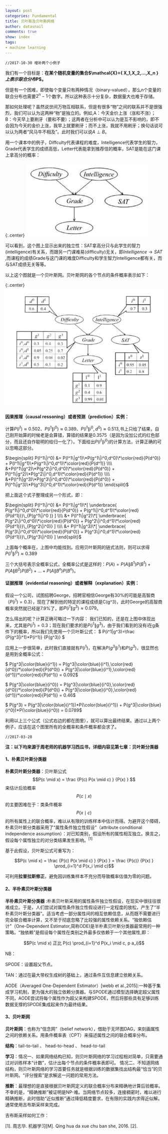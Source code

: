```yaml
---
layout: post
categories: Fundamental
title: 贝叶斯及贝叶斯网络
author: datasnail
comments: true
show: index
tags:
- machine learning
---
```


	//2017-10-30 增补两个小例子

我们有一个目标是：**在某个随机变量的集合$\mathcal{X}=\{ X_1,X_2,...,X_n \} $上表示联合分布$P$。**

但是有一个困难，即使每个变量只有两种情况（binary-valued），那么n个变量的联合分布也需要$2^n-1$个数字。所以这种表示十分复杂，数据量大也难于存储。

那如何处理呢？虽然说世间万物互相联系，但是有很多“物”之间的联系并不是很强烈，我们可以认为这两种“物”是独立的。例如,A：今天金价上涨（涨和不涨）；B：今天早上要刷牙（要和不要）；这两者在分析中可以认为是互不影响的，即不会因为今天的金价上涨，我早上就要刷牙；而不上涨，我就不用刷牙；换句话说可以认为两者“风马牛不相及”。此时我们可以说$A \perp B$。

用一个课本中的例子，Diffculty代表课程的难度，Intelligence代表学生的智力，Grade代表学生的成绩高低，Letter代表能拿到推荐信的概率，SAT是能在这门课上拿高分的概率：

{:.center}
![student_instance](/postimg/student_instance.jpg)

可以看到，这个图上显示出来的独立性：SAT拿高分只与此学生的智力(intelligence)有关系，而跟另一门课难易(difficulty)无关，即$Intelligence \rightarrow SAT$ ,而课程的成绩Grade与这门课的难度Difficulty和学生智力Intelligence都有关，而与SAT成绩无关等等。

以上这个图就是一个贝叶斯网。贝叶斯网的各个节点的条件概率表示如下：

{:.center}
![student_instance](/postimg/bayes_network_instance.jpg)


#### **因果推理（causal ressoning）或者预测（prediction）实例：**


计算$P(l^1)\approx 0.502$、$P(l^1\|i^0)\approx0.389$、$P(l^1\|i^0,d^0)\approx0.513$,书上只给了结果，自己刚开始算的时候老是会算错，算错的结果是0.3575（是因为没加公式的红色部分，而且还自作聪明的给归一化了）。下面给出$P(l^1\|i^0)$的计算方法，计算正确的可以忽略这部分。

$\begin{split} 
P(l^1\|i^0) &= P(l^1\|g^1)\*P(g^1\|i^0,d^0)\*\color{red}{P(d^0)} + P(l^1\|g^1)\*P(g^1\|i^0,d^1)\*\color{red}{P(d^1)}
\\\\ &+P(l^1\|g^2)\*P(g^2\|i^0,d^0)\*\color{red}{P(d^0)} + P(l^1\|g^2)\*P(g^2\|i^0,d^1)\*\color{red}{P(d^1)}
\\\\ &+P(l^1\|g^3)\*P(g^3\|i^0,d^0)\*\color{red}{P(d^0)} + P(l^1\|g^3)\*P(g^3\|i^0,d^1)\*\color{red}{P(d^1)}
\end{split}$

把上面这个式子整理成另一个形式，即：

$\begin{split} 
P(l^1\|i^0) &= P(l^1\|g^1)\*[ \underbrace{ P(g^1\|i^0,d^0)\*\color{red}{P(d^0)} + P(g^1\|i^0,d^1)\*\color{red}{P(d^1)}}\_{P(g^1\|i^0 )} ]
\\\\ &+ P(l^1\|g^2)\*[ \underbrace{ P(g^2\|i^0,d^0)\*\color{red}{P(d^0)} + P(g^2\|i^0,d^1)\*\color{red}{P(d^1)}}\_{P(g^2\|i^0)} ]
\\\\ &+ P(l^1\|g^3)\*[ \underbrace{ P(g^3\|i^0,d^0)\*\color{red}{P(d^0)} + P(g^3\|i^0,d^1)\*\color{red}{P(d^1)}}\_{P(g^3\|i^0)} ]
\end{split}$

上面每个概率在，上图中均能找到。应用贝叶斯网的链式法则，则可以求得$P(l^1\|i^0)\approx0.389$

三个大括号表示全概率公式，全概率公式是这样的：$P(A)=P(A\|B^1)P(B^1) + P(A\|B^2)P(B^2) + ... + P(A\|B^n)P(B^n)$。

#### **证据推理（evidential reasoning）或者解释（explanation）实例：**

假设一个公司，试图招聘George，招聘官相信George有30%的可能是高智商（$P(i^1)=0.3$），现在了解到他的特定的课程成绩是C(g^3)，此时George的高智商概率突然就已经是7.9%了，即$P(i^1\|g^3)\approx0.079$。

怎么得出的呢？计算正确可略过一下内容：
我们已知的，还是在上图中体现出来，尤其是$P(i^1)=0.3$；现在我们要求的是$P(i^1\|g^3)$，由于我们看到的没有i在g条件下的概率，所以我们先使用一个贝叶斯公式：
$
P(i^1\|g^3)=\frac {P(g^3\|i^1)\*P(i^1)} {P(g^3)}
$

应用上一步很简单，此时我们直接就有$P(i^1)$，在解决$P(g^3\|i^1)$和$P(g^3)$，很显然也是用到全概率公式：

$ P(g^3\|\color{blue}{i^1}) = P(g^3\|\color{blue}{i^1},\color{red}{d^0})\*\color{red}{P(d^0)} + P(g^3\|\color{blue}{i^1},\color{red}{d^1})\*\color{red}{P(d^1)} = 0.092$

$ P(g^3\|\color{blue}{i^0}) = P(g^3\|\color{blue}{i^0},\color{red}{d^0})\*\color{red}{P(d^0)} + P(g^3\|\color{blue}{i^0},\color{red}{d^1})\*\color{red}{P(d^1)} = 0.46$

$ P(g^3) = P(g^3\|\color{blue}{i^1})\*P(\color{blue}{i^1}) + P(g^3\|\color{blue}{i^0})\*P(\color{blue}{i^0}) = 0.0789$

利用以上三个公式（公式右边的都在图里），就可以算出最终结果。通过以上两个例子，应该在这个图里所有的全概率和条件概率都会求了。

	//2017-03-28

**注：以下均来源于周老师的机器学习西瓜书，详细内容见第七章：贝叶斯分类器**

#### 1、朴素贝叶斯分类器
**朴素贝叶斯分类器**：贝叶斯公式$$P(c \mid x) = \frac {P(c) P(x \mid c) } {P(x) } $$来估计后验概率 $$P(c \mid x)$$的主要困难在于：类条件概率$$P(x \mid c)$$的所有属性上的联合概率，难以从有限的训练样本中估计而得。为避开这个障碍，朴素贝叶斯分类器采用了“属性条件独立性假设”（attribute conditional independence assumption）：对已知类别，假设所有的属性相互独立。换言之，假设每个属性独立的对分类结果发生影响。<sup>[1]</sup>

基于此假设，贝叶斯公式可重写为：

$$P(c \mid x) = \frac {P(c) P(x \mid c) } {P(x) } = \frac {P(c)} {P(x) } \prod_{i=1}^d P(x_i \mid c)$$

可利用**拉普拉斯修正**，避免因训练集样本不充分而导致概率估值为零的问题。

#### 2、半朴素贝叶斯分类器

**半朴素贝叶斯分类器** :朴素贝叶斯采用的属性条件独立性假设，在现实中很往往很难成立。于是，人们尝试对属性条件独立性假设进行一定程度的放松，产生了“半朴素贝叶斯分类器”。适当考虑一部分属性间的相互依赖信息，从而既不需要进行完全联合概率计算，又不至于彻底忽略了比较强的属性依赖关系。“独依赖估计”（One-Dependent Estimator,简称ODE)是半朴素贝叶斯分类器最常用的一种策略。“独依赖”是假设每个属性在类别之外最多仅依赖于一个其他属性,即：

$$P(c \mid x) 正比  P(c) \prod_{i=1}^d P(x_i \mid c, p a_i)$$

NB：

SPODE：设置超父节点。

TAN：通过在最大带权生成树的基础上，通过条件互信息建立依赖关系。

AODE（Averaged One-Dependent Estimator）[webb et al.,2015]:一种基于集成学习机制，更为强大的独立依赖分类器。与SPODE通过模型选择确定超父属性不同，AODE尝试将每个属性作为超父来构建SPODE，然后将那些具有足够训练数据支撑的SPODE集成起来作为最终结果。

#### 3、贝叶斯网

**贝叶斯网**：也称为“信念网”（belief network），借助于无环图DAG，来刻画属性之间的依赖关系。用条件概率表（CPT）来描述属性之间的联合概率分布。

**结构**：tail-to-tail 、 head-to-head 、 head-to-tail

**学习**：情况一、如果网络结构已知，则贝叶斯网络的学习过程相对简单，只需要通过对训练样本“计数”，估计出每个节点的条件概率表即可。
情况二、不知道网络结构，则贝叶斯网络的学习首要任务就是根据训练的数据集找出结构最“恰当”的贝叶斯网。“评分搜索”是求解这一问题的常用方法。

**推断**：最理想的是直接根据贝叶斯网定义的联合概率分布来精确地计算后验概率。不幸的是，“精确推断”被证明是NP-难。当网络节点较多，连接稠密时，难以进行精确推断，此时借助“近似推断”通过降低精度要求，在有限的实践内求得近似解。通常使用吉布斯采样来完成。

吉布斯采样如何工作：


[1]. 周志华. 机器学习[M]. Qing hua da xue chu ban she, 2016.
[2].
